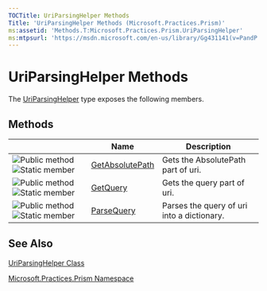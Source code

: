 ```yaml
---
TOCTitle: UriParsingHelper Methods
Title: 'UriParsingHelper Methods (Microsoft.Practices.Prism)'
ms:assetid: 'Methods.T:Microsoft.Practices.Prism.UriParsingHelper'
ms:mtpsurl: 'https://msdn.microsoft.com/en-us/library/Gg431141(v=PandP.50)'
---
```



# UriParsingHelper Methods

The [UriParsingHelper](https://msdn.microsoft.com/library/microsoft.practices.prism.uriparsinghelper) type exposes the following members.

## Methods

<span id="methodTableToggle"></span>
<table>

<thead>
<tr class="header">
<th> </th>
<th>Name</th>
<th>Description</th>
</tr>
</thead>
<tbody>
<tr class="odd">
<td><img src="images/public-method.gif" title="Public method" /><img src="https://msdn.microsoft.com/en-us/Gg431141.static(en-us,PandP.50).gif" title="Static member" /></td>
<td><a href="https://msdn.microsoft.com/library/microsoft.practices.prism.uriparsinghelper.getabsolutepath(system.uri)">GetAbsolutePath</a></td>
<td><div class="summary">
Gets the AbsolutePath part of uri.
</div></td>
</tr>
<tr class="even">
<td><img src="images/public-method.gif" title="Public method" /><img src="https://msdn.microsoft.com/en-us/Gg431141.static(en-us,PandP.50).gif" title="Static member" /></td>
<td><a href="https://msdn.microsoft.com/library/microsoft.practices.prism.uriparsinghelper.getquery(system.uri)">GetQuery</a></td>
<td><div class="summary">
Gets the query part of uri.
</div></td>
</tr>
<tr class="odd">
<td><img src="images/public-method.gif" title="Public method" /><img src="https://msdn.microsoft.com/en-us/Gg431141.static(en-us,PandP.50).gif" title="Static member" /></td>
<td><a href="https://msdn.microsoft.com/library/microsoft.practices.prism.uriparsinghelper.parsequery(system.uri)">ParseQuery</a></td>
<td><div class="summary">
Parses the query of uri into a dictionary.
</div></td>
</tr>
</tbody>
</table>

## See Also

[UriParsingHelper Class](https://msdn.microsoft.com/library/microsoft.practices.prism.uriparsinghelper)

[Microsoft.Practices.Prism Namespace](https://msdn.microsoft.com/library/microsoft.practices.prism)
